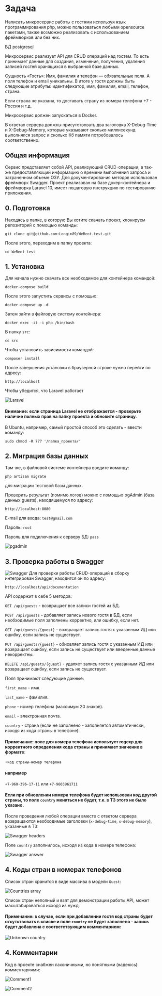 # Задача
Написать микросервис работы с гостями используя язык программирования php, можно пользоваться любыми opensource пакетами, также возможно реализовать с использованием фреймворков или без них.

БД postgresql

Микросервис реализует API для CRUD операций над гостем. То есть принимает данные для создания, изменения, получения, удаления записей гостей хранящихся в выбранной базе данных.

Сущность «Гость»: Имя, фамилия и телефон — обязательные поля. А поля телефон и email уникальны. В итоге у гостя должны быть следующие атрибуты: идентификатор, имя, фамилия, email, телефон, страна.

Если страна не указана, то доставать страну из номера телефона +7 - Россия и т.д.

Микросервис должен запускаться в Docker.

В ответах сервера должны присутствовать два заголовка X-Debug-Time и X-Debug-Memory, которые указывают сколько миллисекунд выполнялся запрос и сколько Кб памяти потребовалось соответственно.

## Общая информация
Сервис представляет собой API, реализующий CRUD-операции, а так-же предоставляющий информацию о времени выполнения запроса и затраченном объеме ОЗУ.
Для документирования методов использован фреймворк Swagger.
Проект реализован на базе докер-контейнера и фреймворка Laravel 10, имеет пошаговую инструкцию по тестированию приложения.

## 0. Подготовка

Находясь в папке, в которую Вы хотите скачать проект, клонируем репозиторий с помощью команды:

```git clone git@github.com:Longin89/WeRent-test.git```

После этого, переходим в папку проекта:

```cd WeRent-test```

## 1. Установка

Для начала нужно скачать все необходимое для  контейнера командой:

```docker-compose build```

После этого запустить сервисы с помощью:

```docker-compose up -d```

Затем зайти в файловую систему контейнера:

```docker exec -it -i php /bin/bash```

В папку ```src```:

```cd src ```

Чтобы установить зависимости командой:

```composer install```

После завершения установки в браузерной строке нужно перейти по адресу:

```http://localhost```

Чтобы убедится, что Laravel работает

![Laravel](/screenshots/1.jpg)

#### Внимание: если страница Laravel не отображается - проверьте наличие полных прав на папку проекта и обновите страницу.
В Ubuntu, например, самый простой способ это сделать - ввести команду:

```sudo chmod -R 777 '/папка_проекта/'```

## 2. Миграция базы данных

Там-же, в файловой системе контейнера введите команду:

```php artisan migrate```

для миграции тестовой базы данных.

Проверить результат (помимо логов) можно с помощью pgAdmin (база данных guests), находящемуся по адресу:

```http://localhost:8080```

E-mail для входа: ```test@gmail.com```

Пароль: ```root```

Пароль для подключения к серверу БД: ```pass```

![pgadmin](/screenshots/2.jpg)

## 3. Проверка работы в Swagger
![Swagger](/screenshots/3.jpg)
Для проверки работы CRUD-операций в сборку интегрирован Swagger, находится он по адресу:

```http://localhost/api/documentation```

API содержит в себе 5 методов:

```GET /api/guests``` - возвращает все записи гостей из БД.

```POST /api/guests``` - добавляет запись нового гостя в БД, если необходимые поля заполнены корректно, или ошибку, если нет.

```GET /api/guests/{guest}``` - возвращает запись гостя с указанным ИД или ошибку, если запись не существует.

```PUT /api/guests/{guest}``` - обновляет запись гостя с указанным ИД или возвращает ошибку, если запись не существует или введенные данные некорректны.

```DELETE /api/guests/{guest}``` - удаляет запись гостя с указанным ИД или возвращает ошибку, если запись не существует.

Поля принимают следующие данные:

```first_name``` - имя.

```last_name``` - фамилия.

```phone``` - номер телефона (максимум 20 знаков).

```email``` - электронная почта.

```country``` - страна (если не заполнено - заполняется автоматически, исходя из кода страны в телефоне).

#### Примечание: поле для номера телефона использует regexp для корректного определения кода страны и принимает значение в формате:
 ```+код страны-номер телефона```

 #### например
 ```+7-960-396-17-11``` или ```+7-9603961711```

 #### Если при обновлении номера телефона будет использован код другой страны, то поле ```country``` меняться не будет, т.к. в ТЗ этого не было указано.

После проведения любой операции вместе с ответом сервера возвращаются необходимые заголовки (```x-debug-time```, ```x-debug-memory```), указанные в ТЗ:

![Swagger headers](/screenshots/4.jpg)

Поле ```country``` заполнилось, исходя из кода в номере телефона:

![Swagger answer](/screenshots/5.jpg)

## 4. Коды стран в номерах телефонов
Список стран хранится в виде массива в модели ```Guest```:

![Countries array](/screenshots/6.jpg)

Список стран неполный и взят для демонстрации работы API, может масштабироваться исходя из нужд.

#### Примечание: в случае, если при добавлении гостя код страны будет отсутствовать в списке и поле ```country``` не будет заполнено - запись будет добавлена с соответствующим комментарием:
![Unknown country](/screenshots/7.jpg)

## 4. Комментарии
Код в проекте снабжен лаконичными, но понятными (надеюсь) комментариями:

![Comment1](/screenshots/8.jpg)

![Comment2](/screenshots/9.jpg)